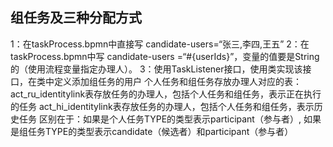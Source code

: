 
## 组任务及三种分配方式
1：在taskProcess.bpmn中直接写 candidate-users=“张三,李四,王五”
2：在taskProcess.bpmn中写 candidate-users =“#{userIds}”，变量的值要是String的（使用流程变量指定办理人）。
3：使用TaskListener接口，使用类实现该接口，在类中定义添加组任务的用户
个人任务和组任务存放办理人对应的表：
act_ru_identitylink表存放任务的办理人，包括个人任务和组任务，表示正在执行的任务
act_hi_identitylink表存放任务的办理人，包括个人任务和组任务，表示历史任务
区别在于：如果是个人任务TYPE的类型表示participant（参与者）, 如果是组任务TYPE的类型表示candidate（候选者）和participant（参与者）
